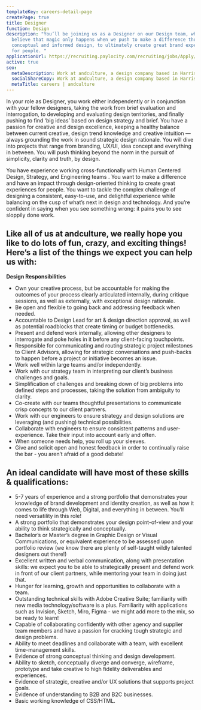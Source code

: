 ```yaml
---
templateKey: careers-detail-page
createPage: true
title: Designer
function: Design
description: "You’ll be joining us as a Designer on our Design team, where we
  believe that magic only happens when we push to make a difference through
  conceptual and informed design, to ultimately create great brand experiences
  for people. "
applicationUrl: https://recruiting.paylocity.com/recruiting/jobs/Apply/499280/andculture-Inc/Designer
active: true
seo:
  metaDescription: Work at andculture, a design company based in Harrisburg, PA
  socialShareCopy: Work at andculture, a design company based in Harrisburg, PA
  metaTitle: careers | andculture
---
```

In your role as Designer, you work either independently or in conjunction with your fellow designers, taking the work from brief evaluation and interrogation, to developing and evaluating design territories, and finally  pushing to find ‘big ideas’ based on design strategy and brief. You have a passion for creative and design excellence, keeping a healthy balance between current creative, design trend knowledge and creative intuition — always grounding the work in sound strategic design rationale. You will dive into projects that range from branding, UX/UI, idea concept and everything in between. You will push thinking beyond the norm in the pursuit of simplicity, clarity and truth, by design. 

You have experience working cross-functionally with Human Centered Design, Strategy, and Engineering teams . You want to make a difference and have an impact through design-oriented thinking to create great experiences for people. You want to tackle the complex challenge of designing a consistent, easy-to-use, and delightful experience  while balancing on the cusp of what’s next in design and technology. And you’re confident in saying when you see something wrong: it pains you to see sloppily done work.

## Like all of us at andculture, we really hope you like to do lots of fun, crazy, and exciting things! Here’s a list of the things we expect you can help us with:

**Design Responsibilities**
* Own your creative process, but be accountable for making the outcomes of your process clearly articulated internally, during critique sessions, as well as externally, with exceptional design rationale.
* Be open and flexible to going back and addressing feedback when needed.
* Accountable to Design Lead for art & design direction approval, as well as potential roadblocks that create timing or budget bottlenecks.
* Present and defend work internally, allowing other designers to interrogate and poke holes in it before any client-facing touchpoints.
* Responsible for communicating and routing strategic project milestones to Client Advisors, allowing for strategic conversations and push-backs to happen before a project or initiative becomes an issue.
* Work well within large teams and/or independently. 
* Work with our strategy team in interpreting our client’s business challenges and goals.
* Simplification of challenges and breaking down of big problems into defined steps and processes, taking the solution from ambiguity to clarity.
* Co-create with our teams thoughtful presentations to communicate crisp concepts to our client partners.
* Work with our engineers to ensure strategy and design solutions are leveraging (and pushing) technical possibilities.
* Collaborate with engineers to ensure consistent patterns and user-experience. Take their input into account early and often.
* When someone needs help, you roll up your sleeves. 
* Give and solicit open and honest feedback in order to continually raise the bar  - you aren’t afraid of a good debate!

## An ideal candidate will have most of these skills & qualifications:

* 5-7 years of experience and a strong portfolio that demonstrates your knowledge of brand development and identity creation, as well as how it comes to life through Web, Digital, and everything in between. You’ll need versatility in this role!
* A strong portfolio that demonstrates your design point-of-view and your ability to think strategically and conceptually. 
* Bachelor’s or Master’s degree in Graphic Design or Visual Communications, or equivalent experience to be assessed upon portfolio review (we know there are plenty of self-taught wildly talented designers out there!)
* Excellent written and verbal communication, along with presentation skills: we expect you to be able to strategically present and defend work in front of our client partners, while mentoring your team in doing just that.
* Hunger for learning, growth and opportunities to collaborate with a team.
* Outstanding technical skills with Adobe Creative Suite; familiarity with new media technology/software is a plus. Familiarity with applications such as Invision, Sketch, Miro, Figma - we might add more to the mix, so be ready to learn!
* Capable of collaborating confidently with other agency and supplier team members and have a passion for cracking tough strategic and design problems.
* Ability to meet deadlines and collaborate with a team, with excellent time-management skills.
* Evidence of strong conceptual thinking and design development.
* Ability to sketch, conceptually diverge and converge, wireframe, prototype and take creative to high fidelity deliverables and experiences.
* Evidence of strategic, creative and/or UX solutions that supports project goals.
* Evidence of understanding to B2B and B2C businesses.
* Basic working knowledge of CSS/HTML.
